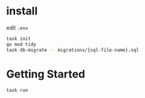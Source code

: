 # install
edit `.env`
```bash
task init
go mod tidy
task db-migrate -- migrations/{sql-file-name}.sql
```

# Getting Started
```bash
task run
```
